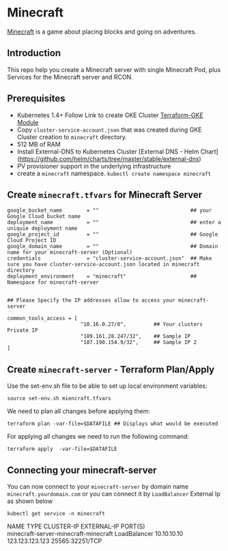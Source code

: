 # Minecraft

[Minecraft](https://minecraft.net/en/) is a game about placing blocks and going on adventures.

## Introduction

This repo help you create a Minecraft server with single Minecraft Pod, plus Services for the Minecraft server and RCON.

## Prerequisites

- Kubernetes 1.4+ Follow Link to create GKE Cluster [Terraform-GKE Module](https://github.com/berkayh27/terraform-gke-module)
- Copy `cluster-service-account.json` that was created during GKE Cluster creation to `minecraft` directory.
- 512 MB of RAM
- Install External-DNS to Kubernetes Cluster [External DNS - Helm Chart] (https://github.com/helm/charts/tree/master/stable/external-dns)
- PV provisioner support in the underlying infrastructure
- create a `minecraft` namespace. `kubectl create namespace minecraft`

## Create `minecraft.tfvars` for Minecraft Server

```
google_bucket_name        = ""                              ## your Google Cloud bucket name
deployment_name           = ""                              ## enter a uniquie deployment name
google_project_id         = ""                              ## Google Cloud Project ID
google_domain_name        = ""                              ## Domain name for your minecraft-server (Optional)
credentials               = "cluster-service-account.json"  ## Make sure you have cluster-service-account.json located in minecraft directory
deployment_environment    = "minecraft"                     ## Namespace for minecraft-server


## Please Specify the IP addresses allow to access your minecraft-server

common_tools_access = [ 
                        "10.16.0.27/8",         ## Your clusters Private IP
                        "189.161.28.247/32",    ## Sample IP
                        "187.190.154.9/32",     ## Sample IP 2
]
```


## Create `minecraft-server` - Terraform Plan/Apply

Use the set-env.sh file to be able to set up local environment variables:

`source set-env.sh miencraft.tfvars`

We need to plan all changes before applying them:

`terraform plan -var-file=$DATAFILE ## Displays what would be executed`

For applying all changes we need to run the following command:

`terraform apply  -var-file=$DATAFILE`


## Connecting your minecraft-server

You can now connect to your `minecraft-server` by domain name `minecraft.yourdomain.com` or you can connect it by `LoadBalancer` External Ip as shown below

`kubectl get service -n minecraft`

NAME                                   TYPE           CLUSTER-IP       EXTERNAL-IP    PORT(S)          
minecraft-server-minecraft-minecraft   LoadBalancer   10.10.10.10   123.123.123.123   25565:32251/TCP  

